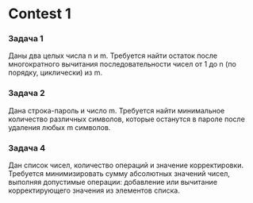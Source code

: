 # Contest 1

### Задача 1 

Даны два целых числа n и m. Требуется найти остаток после многократного вычитания последовательности чисел от 1 до n (по порядку, циклически) из m.

### Задача 2

Дана строка-пароль и число m. Требуется найти минимальное количество различных символов, которые останутся в пароле после удаления любых m символов.

### Задача 4

Дан список чисел, количество операций и значение корректировки. Требуется минимизировать сумму абсолютных значений чисел, выполняя допустимые операции: добавление или вычитание корректирующего значения из элементов списка.
